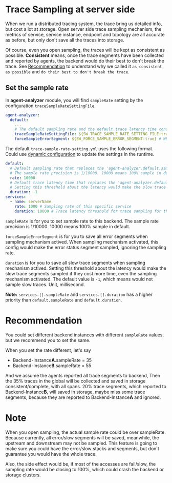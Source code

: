 # Trace Sampling at server side
When we run a distributed tracing system, the trace bring us detailed info, but cost a lot at storage.
Open server side trace sampling mechanism, the metrics of service, service instance, endpoint and topology are all accurate
as before, but only don't save all the traces into storage.

Of course, even you open sampling, the traces will be kept as consistent as possible. **Consistent** means, once the trace
segments have been collected and reported by agents, the backend would do their best to don't break the trace. See [Recommendation](#recommendation)
to understand why we called it `as consistent as possible` and `do their best to don't break the trace`.

## Set the sample rate
In **agent-analyzer** module, you will find `sampleRate` setting by the configuration `traceSampleRateSettingFile`.

```yaml
agent-analyzer:
  default:
    ...
    # The default sampling rate and the default trace latency time configured by the 'traceSampleRateSettingFile' file.
    traceSampleRateSettingFile: ${SW_TRACE_SAMPLE_RATE_SETTING_FILE:trace-sample-rate-setting.yml}
    forceSampleErrorSegment: ${SW_FORCE_SAMPLE_ERROR_SEGMENT:true} # When sampling mechanism activated, this config would make the error status segment sampled, ignoring the sampling rate.
```

The default `trace-sample-rate-setting.yml` uses the following format. Could use [dynamic configuration](dynamic-config.md) to update the settings in the runtime.
```yaml
default:
  # Default sampling rate that replaces the 'agent-analyzer.default.sampleRate'
  # The sample rate precision is 1/10000. 10000 means 100% sample in default.
  rate: 10000
  # Default trace latency time that replaces the 'agent-analyzer.default.slowTraceSegmentThreshold'
  # Setting this threshold about the latency would make the slow trace segments sampled if they cost more time, even the sampling mechanism activated. The default value is `-1`, which means would not sample slow traces. Unit, millisecond.
  duration: -1
services:
  - name: serverName
    rate: 1000 # Sampling rate of this specific service
    duration: 10000 # Trace latency threshold for trace sampling for this specific service
```

`sampleRate` is for you to set sample rate to this backend.
The sample rate precision is 1/10000. 10000 means 100% sample in default.

`forceSampleErrorSegment` is for you to save all error segments when sampling mechanism actived.
When sampling mechanism activated, this config would make the error status segment sampled, ignoring the sampling rate.

`duration` is for you to save all slow trace segments when sampling mechanism actived.
Setting this threshold about the latency would make the slow trace segments sampled if they cost more time, even the sampling mechanism activated. The default value is `-1`, which means would not sample slow traces. Unit, millisecond.

**Note:**
`services.[].sampleRate` and `services.[].duration` has a higher priority than `default.sampleRate` and `default.duration`.

# Recommendation
You could set different backend instances with different `sampleRate` values, but we recommend you to set the same.

When you set the rate different, let's say
* Backend-Instance**A**.sampleRate = 35
* Backend-Instance**B**.sampleRate = 55

And we assume the agents reported all trace segments to backend,
Then the 35% traces in the global will be collected and saved in storage consistent/complete, with all spans.
20% trace segments, which reported to Backend-Instance**B**, will saved in storage, maybe miss some trace segments,
because they are reported to Backend-Instance**A** and ignored.

# Note
When you open sampling, the actual sample rate could be over sampleRate. Because currently, all error/slow segments will be saved, meanwhile, the upstream and downstream may not be sampled. This feature is going to make sure you could have the error/slow stacks and segments, but don't guarantee you would have the whole trace.

Also, the side effect would be, if most of the accesses are fail/slow, the sampling rate would be closing to 100%, which could crash the backend or storage clusters.
